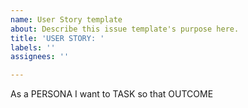 ```yaml
---
name: User Story template
about: Describe this issue template's purpose here.
title: 'USER STORY: '
labels: ''
assignees: ''

---
```


As a PERSONA I want to TASK so that OUTCOME
